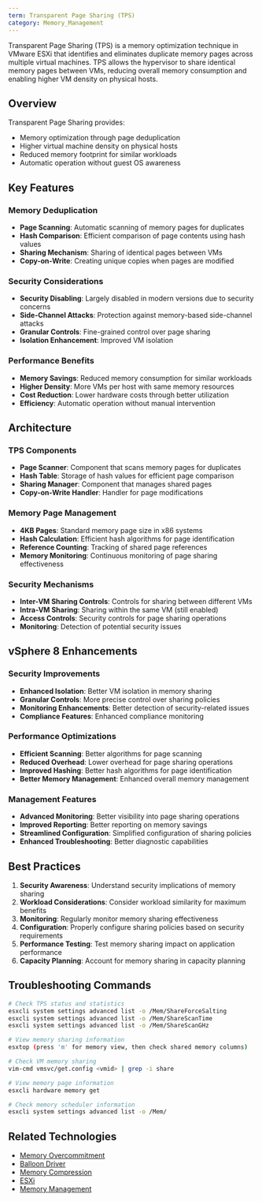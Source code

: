 ```yaml
---
term: Transparent Page Sharing (TPS)
category: Memory_Management
---
```


Transparent Page Sharing (TPS) is a memory optimization technique in VMware ESXi that identifies and eliminates duplicate memory pages across multiple virtual machines. TPS allows the hypervisor to share identical memory pages between VMs, reducing overall memory consumption and enabling higher VM density on physical hosts.

## Overview

Transparent Page Sharing provides:
- Memory optimization through page deduplication
- Higher virtual machine density on physical hosts
- Reduced memory footprint for similar workloads
- Automatic operation without guest OS awareness

## Key Features

### Memory Deduplication
- **Page Scanning**: Automatic scanning of memory pages for duplicates
- **Hash Comparison**: Efficient comparison of page contents using hash values
- **Sharing Mechanism**: Sharing of identical pages between VMs
- **Copy-on-Write**: Creating unique copies when pages are modified

### Security Considerations
- **Security Disabling**: Largely disabled in modern versions due to security concerns
- **Side-Channel Attacks**: Protection against memory-based side-channel attacks
- **Granular Controls**: Fine-grained control over page sharing
- **Isolation Enhancement**: Improved VM isolation

### Performance Benefits
- **Memory Savings**: Reduced memory consumption for similar workloads
- **Higher Density**: More VMs per host with same memory resources
- **Cost Reduction**: Lower hardware costs through better utilization
- **Efficiency**: Automatic operation without manual intervention

## Architecture

### TPS Components
- **Page Scanner**: Component that scans memory pages for duplicates
- **Hash Table**: Storage of hash values for efficient page comparison
- **Sharing Manager**: Component that manages shared pages
- **Copy-on-Write Handler**: Handler for page modifications

### Memory Page Management
- **4KB Pages**: Standard memory page size in x86 systems
- **Hash Calculation**: Efficient hash algorithms for page identification
- **Reference Counting**: Tracking of shared page references
- **Memory Monitoring**: Continuous monitoring of page sharing effectiveness

### Security Mechanisms
- **Inter-VM Sharing Controls**: Controls for sharing between different VMs
- **Intra-VM Sharing**: Sharing within the same VM (still enabled)
- **Access Controls**: Security controls for page sharing operations
- **Monitoring**: Detection of potential security issues

## vSphere 8 Enhancements

### Security Improvements
- **Enhanced Isolation**: Better VM isolation in memory sharing
- **Granular Controls**: More precise control over sharing policies
- **Monitoring Enhancements**: Better detection of security-related issues
- **Compliance Features**: Enhanced compliance monitoring

### Performance Optimizations
- **Efficient Scanning**: Better algorithms for page scanning
- **Reduced Overhead**: Lower overhead for page sharing operations
- **Improved Hashing**: Better hash algorithms for page identification
- **Better Memory Management**: Enhanced overall memory management

### Management Features
- **Advanced Monitoring**: Better visibility into page sharing operations
- **Improved Reporting**: Better reporting on memory savings
- **Streamlined Configuration**: Simplified configuration of sharing policies
- **Enhanced Troubleshooting**: Better diagnostic capabilities

## Best Practices

1. **Security Awareness**: Understand security implications of memory sharing
2. **Workload Considerations**: Consider workload similarity for maximum benefits
3. **Monitoring**: Regularly monitor memory sharing effectiveness
4. **Configuration**: Properly configure sharing policies based on security requirements
5. **Performance Testing**: Test memory sharing impact on application performance
6. **Capacity Planning**: Account for memory sharing in capacity planning

## Troubleshooting Commands

```bash
# Check TPS status and statistics
esxcli system settings advanced list -o /Mem/ShareForceSalting
esxcli system settings advanced list -o /Mem/ShareScanTime
esxcli system settings advanced list -o /Mem/ShareScanGHz

# View memory sharing information
esxtop (press 'm' for memory view, then check shared memory columns)

# Check VM memory sharing
vim-cmd vmsvc/get.config <vmid> | grep -i share

# View memory page information
esxcli hardware memory get

# Check memory scheduler information
esxcli system settings advanced list -o /Mem/
```

## Related Technologies

- [Memory Overcommitment](/glossary/term/memory-overcommitment.md)
- [Balloon Driver](/glossary/term/balloon-driver.md)
- [Memory Compression](/glossary/term/memory-compression.md)
- [ESXi](/glossary/term/esxi.md)
- [Memory Management](/glossary/term/memory-management)